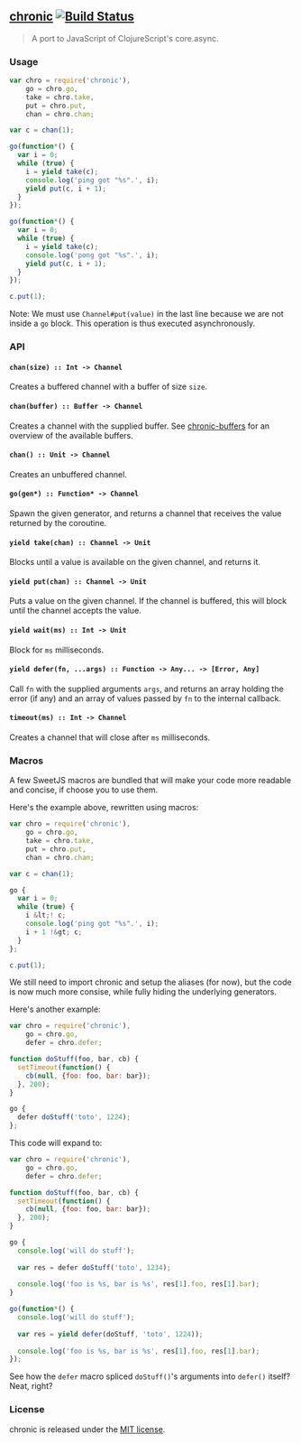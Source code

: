 
## [chronic](https://romac.me/projects/chronic)  [![Build Status](https://travis-ci.org/romac/chronic.png?branch=master)](https://travis-ci.org/romac/chronic)

> A port to JavaScript of ClojureScript's core.async.

### Usage

```js
var chro = require('chronic'),
    go = chro.go,
    take = chro.take,
    put = chro.put,
    chan = chro.chan;

var c = chan(1);

go(function*() {
  var i = 0;
  while (true) {
    i = yield take(c);
    console.log('ping got "%s".', i);
    yield put(c, i + 1);
  }
});

go(function*() {
  var i = 0;
  while (true) {
    i = yield take(c);
    console.log('pong got "%s".', i);
    yield put(c, i + 1);
  }
});

c.put(1);
```

Note: We must use `Channel#put(value)` in the last line because we are not inside a `go` block. This operation is thus executed asynchronously.

### API

#### `chan(size) :: Int -> Channel`
Creates a buffered channel with a buffer of size `size`.

#### `chan(buffer) :: Buffer -> Channel`
Creates a channel with the supplied buffer.
See [chronic-buffers](romac/chronic-buffers) for an overview of the available buffers.

#### `chan() :: Unit -> Channel`
Creates an unbuffered channel.

#### `go(gen*) :: Function* -> Channel`
Spawn the given generator, and returns a channel that receives the value returned by the coroutine.

#### `yield take(chan) :: Channel -> Unit`
Blocks until a value is available on the given channel, and returns it.

#### `yield put(chan) :: Channel -> Unit`
Puts a value on the given channel. If the channel is buffered, this will block until the channel accepts the value.

#### `yield wait(ms) :: Int -> Unit`
Block for `ms` milliseconds.

#### `yield defer(fn, ...args) :: Function -> Any... -> [Error, Any]`
Call `fn` with the supplied arguments `args`, and returns an array holding the error (if any) and an array of values passed by `fn` to the internal callback.

#### `timeout(ms) :: Int -> Channel`
Creates a channel that will close after `ms` milliseconds.

### Macros

A few SweetJS macros are bundled that will make your code more readable and concise, if choose you to use them.

Here's the example above, rewritten using macros:

```js
var chro = require('chronic'),
    go = chro.go,
    take = chro.take,
    put = chro.put,
    chan = chro.chan;

var c = chan(1);

go {
  var i = 0;
  while (true) {
    i &lt;! c;
    console.log('ping got "%s".', i);
    i + 1 !&gt; c;
  }
};

c.put(1);
```

We still need to import chronic and setup the aliases (for now), but the code is now much more consise, while fully hiding the underlying generators.

Here's another example:

```js
var chro = require('chronic'),
    go = chro.go,
    defer = chro.defer;

function doStuff(foo, bar, cb) {
  setTimeout(function() {
    cb(null, {foo: foo, bar: bar});
  }, 200);
}

go {
  defer doStuff('toto', 1224);
};
```

This code will expand to:

```js
var chro = require('chronic'),
    go = chro.go,
    defer = chro.defer;

function doStuff(foo, bar, cb) {
  setTimeout(function() {
    cb(null, {foo: foo, bar: bar});
  }, 200);
}

go {
  console.log('will do stuff');
  
  var res = defer doStuff('toto', 1234);
  
  console.log('foo is %s, bar is %s', res[1].foo, res[1].bar);
}

go(function*() {
  console.log('will do stuff');
  
  var res = yield defer(doStuff, 'toto', 1224));
  
  console.log('foo is %s, bar is %s', res[1].foo, res[1].bar);
});
```

See how the `defer` macro spliced `doStuff()`'s arguments into `defer()` itself? Neat, right?

### License

chronic is released under the [MIT license](http://romac.mit-license.org/).
